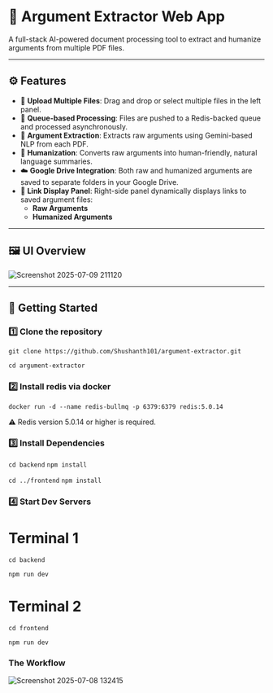 # 🧠 Argument Extractor Web App

A full-stack AI-powered document processing tool to extract and humanize arguments from multiple PDF files.

---

## ⚙️ Features

- 📂 **Upload Multiple Files**: Drag and drop or select multiple files in the left panel.
- 🧵 **Queue-based Processing**: Files are pushed to a Redis-backed queue and processed asynchronously.
- 🧠 **Argument Extraction**: Extracts raw arguments using Gemini-based NLP from each PDF.
- 💬 **Humanization**: Converts raw arguments into human-friendly, natural language summaries.
- ☁️ **Google Drive Integration**: Both raw and humanized arguments are saved to separate folders in your Google Drive.
- 🔗 **Link Display Panel**: Right-side panel dynamically displays links to saved argument files:
  - **Raw Arguments**
  - **Humanized Arguments**

---

## 🖼️ UI Overview

![Screenshot 2025-07-09 211120](https://github.com/user-attachments/assets/b46bf8d4-b5a1-488a-8a79-f4331a8c7fb2)

---

## 🚀 Getting Started

### 1️⃣ Clone the repository


`git clone https://github.com/Shushanth101/argument-extractor.git`


`cd argument-extractor`



### 2️⃣ Install redis via docker

`docker run -d --name redis-bullmq -p 6379:6379 redis:5.0.14`


⚠️ Redis version 5.0.14 or higher is required.


### 3️⃣ Install Dependencies

`cd backend`
`npm install`

`cd ../frontend`
`npm install `

### 4️⃣ Start Dev Servers

# Terminal 1

`cd backend`


`npm run dev`

# Terminal 2

`cd frontend`


`npm run dev`


### The Workflow
![Screenshot 2025-07-08 132415](https://github.com/user-attachments/assets/dc64902f-2e1a-4492-8802-72c428f8c2e5)

